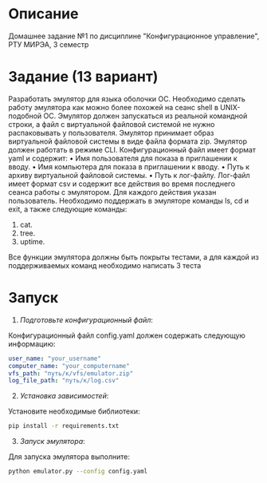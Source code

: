 # Описание

Домашнее задание №1 по дисциплине "Конфигурационное управление", РТУ МИРЭА, 3 семестр

# Задание (13 вариант)
Разработать эмулятор для языка оболочки ОС. Необходимо сделать работу
эмулятора как можно более похожей на сеанс shell в UNIX-подобной ОС.
Эмулятор должен запускаться из реальной командной строки, а файл с
виртуальной файловой системой не нужно распаковывать у пользователя.
Эмулятор принимает образ виртуальной файловой системы в виде файла формата
zip. Эмулятор должен работать в режиме CLI.
Конфигурационный файл имеет формат yaml и содержит:
• Имя пользователя для показа в приглашении к вводу.
• Имя компьютера для показа в приглашении к вводу.
• Путь к архиву виртуальной файловой системы.
• Путь к лог-файлу.
Лог-файл имеет формат csv и содержит все действия во время последнего
сеанса работы с эмулятором. Для каждого действия указан пользователь.
Необходимо поддержать в эмуляторе команды ls, cd и exit, а также
следующие команды:
1. cat.
2. tree.
3. uptime.

Все функции эмулятора должны быть покрыты тестами, а для каждой из
поддерживаемых команд необходимо написать 3 теста

# Запуск

1. *Подготовьте конфигурационный файл*:

Конфигурационный файл config.yaml должен содержать следующую информацию:

```yaml
user_name: "your_username"
computer_name: "your_computername"
vfs_path: "путь/к/vfs/emulator.zip"
log_file_path: "путь/к/log.csv"

```
2. *Установка зависимостей*:

Установите необходимые библиотеки:
```bash
pip install -r requirements.txt
```
3. *Запуск эмулятора*:

Для запуска эмулятора выполните:
```bash
python emulator.py --config config.yaml
```